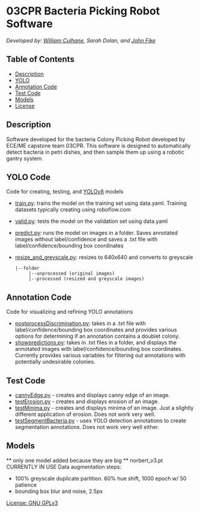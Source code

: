 
# 03CPR Bacteria Picking Robot Software
*Developed by: [William Culhane](https://wculhane.com/), Sarah Dolan, and [John Fike](https://github.com/john-fike)*

## Table of Contents
- [Description](#description)
- [YOLO](#YOLO)
- [Annotation Code](#installation)
- [Test Code](#usage)
- [Models](#contributing)
- [License](#license)

## Description

Software developed for the bacteria Colony Picking Robot developed by ECE/ME capstone team 03CPR. This software is designed to automatically detect bacteria in petri dishes, and then sample them up using a robotic gantry system.


## YOLO Code 
Code for creating, testing, and [YOLOv8](https://docs.ultralytics.com/models/yolov8/#key-features) models
* [train.py](code/YOLO_code/train.py): trains the model on the training set using data.yaml. Training datasets typically creating using roboflow.com
* [valid.py](code/YOLO_code/valid.py): tests the model on the validation set using data.yaml
* [predict.py](code/YOLO_code/predict.py): runs the model on images in a folder. Saves annotated images without label/confidence and saves a .txt file with label/confidence/bounding box coordinates
* [resize_and_greyscale.py](code/YOLO_code/resize_and_greyscale.py): resizes to 640x640 and converts to greyscale

      |--folder 
           |--unprocessed (original images)
           |--processed (resized and greyscale images)


## Annotation Code 
Code for visualizing and refining YOLO annotations
* [postprocessDiscrimination.py](code/annotation_code/postprocessDiscrimination.py): takes in a .txt file with label/confidence/bounding box coordinates and provides various options for determining if an annotation contains a doublet colony. 
* [showpredictions.py](code/annotation_code/showpredictions.py): takes in .txt files in a folder, and displays the annotated images with label/confidence/bounding box coordinates. Currently provides various variables for filtering out annotations with potentially undesirable colonies. 

## Test Code
* [cannyEdge.py](code/test_code/cannyEdge.py) - creates and displays canny edge of an image. 
* [testErosion.py](code/test_code/testErosion.py) - creates and displays erosion of an image. 
* [testMinima.py](code/test_code/testMinima.py) - creates and displays minima of an image. Just a slightly different application of erosion. Does not work very well. 
* [testSegmentBacteria.py](code/test_code/testSegmentBacteria.py) - uses YOLO detection annotations to create segmentation annotations. Does not work very well either. 


## Models 
** only one model added because they are big ** 
norbert_v3.pt
CURRENTLY IN USE
Data augmentation steps:
* 100% greyscale duplicate partition. 60% hue shift, 1000 epoch w/ 50 patience
* bounding box blur and noise, 2.5px

[License: GNU GPLv3](COPYING.md)
